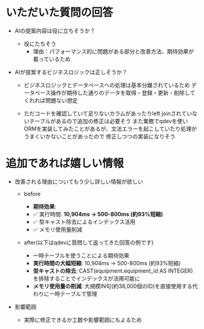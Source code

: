 # いただいた質問の回答
- AIの提案内容は役に立ちそうか？
    - 役にたちそう
        - 理由：パフォーマンス的に問題がある部分と改善方法、期待効果が載っているため

- AIが提案するビジネスロジックは正しそうか？
    - ビジネスロジックとデータベースへの処理は基本分離されているため
      データベース操作が期待した通りのデータを取得・登録・更新・削除してくれれば問題ない想定
    
    - ただコードを確認していて足りないカラムがあったりleft joinされていないテーブルがあるので追加の修正は必要そう
      また業務でqdevを使いORMを実装してみたことがあるが、文法エラーを起こしていたり処理がうまくいかないことがあったので
      修正しつつの実装になりそう

# 追加であれば嬉しい情報
- 改善される理由についてもう少し詳しい情報が欲しい
    - before
        - **期待効果**:
        - ✅ 実行時間: **10,904ms → 500-800ms (約93%短縮)**
        - ✅ 型キャスト除去によるインデックス活用
        - ✅ メモリ使用量削減

    - after(以下はqdevに質問して返ってきた回答の例です)
        - 一時テーブルを使うことによる期待効果
        - **実行時間の大幅短縮**: 10,904ms → 500-800ms (約93%短縮)
        - **型キャストの除去**: CAST(equipment.equipment_id AS INTEGER) を排除することでインデックスが活用可能に
        - **メモリ使用量の削減**: 大規模IN句(約38,000個のID)を直接使用する代わりに一時テーブルで管理

- 影響範囲
    - 実際に修正できるか工数や影響範囲にもよるため